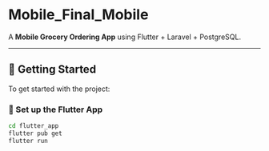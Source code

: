 # Mobile_Final_Mobile

A **Mobile Grocery Ordering App** using Flutter + Laravel + PostgreSQL.

---

## 🚀 Getting Started

To get started with the project:

### 🔧 Set up the Flutter App

```bash
cd flutter_app
flutter pub get
flutter run
